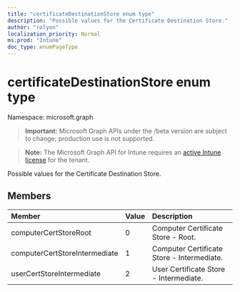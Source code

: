 ```yaml
---
title: "certificateDestinationStore enum type"
description: "Possible values for the Certificate Destination Store."
author: "rolyon"
localization_priority: Normal
ms.prod: "Intune"
doc_type: enumPageType
---
```


# certificateDestinationStore enum type

Namespace: microsoft.graph

> **Important:** Microsoft Graph APIs under the /beta version are subject to change; production use is not supported.

> **Note:** The Microsoft Graph API for Intune requires an [active Intune license](https://go.microsoft.com/fwlink/?linkid=839381) for the tenant.

Possible values for the Certificate Destination Store.

## Members
|Member|Value|Description|
|:---|:---|:---|
|computerCertStoreRoot|0|Computer Certificate Store - Root.|
|computerCertStoreIntermediate|1|Computer Certificate Store - Intermediate.|
|userCertStoreIntermediate|2|User Certificate Store - Intermediate.|




